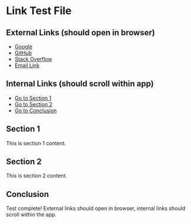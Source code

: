 # Link Test File

## External Links (should open in browser)

- [Google](https://www.google.com)
- [GitHub](https://github.com)
- [Stack Overflow](https://stackoverflow.com)
- [Email Link](mailto:test@example.com)

## Internal Links (should scroll within app)

- [Go to Section 1](#section-1)
- [Go to Section 2](#section-2)
- [Go to Conclusion](#conclusion)

## Section 1

This is section 1 content.

## Section 2

This is section 2 content.

## Conclusion

Test complete! External links should open in browser, internal links should scroll within the app.